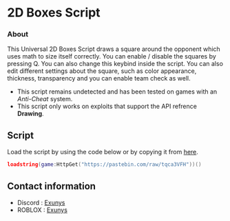 # 2D Boxes Script

### About

This Universal 2D Boxes Script draws a square around the opponent which uses math to size itself correctly.
You can enable / disable the squares by pressing Q. You can also change this keybind inside the script.
You can also edit different settings about the square, such as color appearance, thickness, transparency and you can enable team check as well.

- This script remains undetected and has been tested on games with an *Anti-Cheat* system.
- This script only works on exploits that support the API refrence **Drawing**.

## Script

Load the script by using the code below or by copying it from [here](https://github.com/Exunys/2D-Boxes-Script/blob/main/2D%20Boxes.lua).
```lua
loadstring(game:HttpGet("https://pastebin.com/raw/tqca3VFH"))()
```

## Contact information

- Discord : [Exunys](https://discord.com/users/611111398818316309)
- ROBLOX : [Exunys](https://www.roblox.com/users/330279990/profile)
